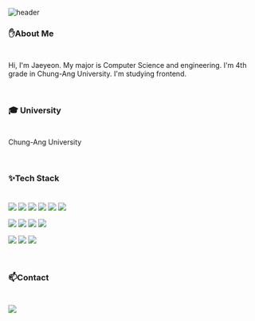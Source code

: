 ![header](https://capsule-render.vercel.app/api?type=waving&color=F6CACA&height=300&section=header&text=JAEYEON&fontColor=FFFFFF&fontSize=70&fontAlign=70)

<h3>✋About Me</h3>

#

<p>Hi, I'm Jaeyeon. My major is Computer Science and engineering. I'm 4th grade in Chung-Ang University. I'm studying frontend.</p>

<br>

<h3>🎓 University</h3>

#

Chung-Ang University

<br>

<h3>✨Tech Stack</h3>

#

<img src="https://img.shields.io/badge/React-61DAFB?style=for-the-badge&logo=React&logoColor=black"> <img src="https://img.shields.io/badge/Flutter-02569B?style=for-the-badge&logo=Flutter&logoColor=white"> <img src="https://img.shields.io/badge/Dart-0175C2?style=for-the-badge&logo=Dart&logoColor=white"> <img src="https://img.shields.io/badge/TypeScript-3178C6?style=for-the-badge&logo=TypeScript&logoColor=white"> <img src="https://img.shields.io/badge/Python-3776AB?style=for-the-badge&logo=Python&logoColor=white"> <img src="https://img.shields.io/badge/HTML5-E34F26?style=for-the-badge&logo=HTML5&logoColor=white">


<img src="https://img.shields.io/badge/CSS3-1572B6?style=for-the-badge&logo=CSS3&logoColor=white"> <img src="https://img.shields.io/badge/Bootstrap-7952B3?style=for-the-badge&logo=Bootstrap&logoColor=white"> <img src="https://img.shields.io/badge/Tailwind-06B6D4?style=for-the-badge&logo=Tailwind CSS&logoColor=white"> <img src="https://img.shields.io/badge/styledcomponents-DB7093?style=for-the-badge&logo=styled-components&logoColor=white"> 



<img src="https://img.shields.io/badge/Github-181717?style=for-the-badge&logo=Github&logoColor=white"> <img src="https://img.shields.io/badge/Git-F05032?style=for-the-badge&logo=Git&logoColor=white"> <img src="https://img.shields.io/badge/Figma-F24E1E?style=for-the-badge&logo=Figma&logoColor=white">


<br>

<h3>📫Contact</h3>

#

<a href="mailto:min10909@naver.com"><img src="https://img.shields.io/badge/Gmail-d14836?style=flat-square&logo=Gmail&logoColor=white&link=leegm1798@naver.com"/></a> 


<!--
<img src="https://img.shields.io/badge/React-61DAFB?style=for-the-badge&logo=React&logoColor=white">
**jymin99/jymin99** is a ✨ _special_ ✨ repository because its `README.md` (this file) appears on your GitHub profile.

Here are some ideas to get you started:

- 🔭 I’m currently working on ...
- 🌱 I’m currently learning ...
- 👯 I’m looking to collaborate on ...
- 🤔 I’m looking for help with ...
- 💬 Ask me about ...
- 📫 How to reach me: ...
- 😄 Pronouns: ...
- ⚡ Fun fact: ...
-->
